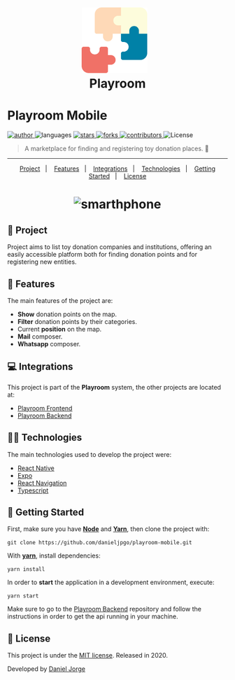 <h1 align="center">
   <img
      alt="Playroom"
      title="Playroom"
      src=".github/logo.svg"
      width="150px" />
   &nbsp;<div align="center">Playroom</div>
</h1>
 
<h1> Playroom Mobile </h1>

<p align="left">
   <a href="https://github.com/danieljpgo">
      <img
         alt="author"
         src="https://img.shields.io/badge/author-danieljpgo-0081A7?style=flat-square&labelColor=3f3d56"
      />
   </a>
   <img
      alt="languages"
      src="https://img.shields.io/github/languages/count/danieljpgo/playroom-mobile?color=0081A7&style=flat-square&labelColor=3f3d56"
   />
   <a href="https://github.com/danieljpgo/playroom-mobile/stargazers">
      <img
         alt="stars"
         src="https://img.shields.io/github/stars/danieljpgo/playroom-mobile?color=0081A7&style=flat-square&labelColor=3f3d56"/>
   </a>
   <a href="https://github.com/danieljpgo/playroom-mobile/network/members">
      <img
         alt="forks"
         src="https://img.shields.io/github/forks/danieljpgo/playroom-mobile?color=0081A7&style=flat-square&labelColor=3f3d56"/>
   </a>
   <a href="https://github.com/danieljpgo/playroom-mobile/graphs/contributors">
      <img
         alt="contributors"
         src="https://img.shields.io/github/contributors/danieljpgo/playroom-mobile?color=0081A7&style=flat-square&labelColor=3f3d56"/>
   </a>
  <img alt="License" src="https://img.shields.io/badge/license-MIT-0081A7?style=flat-square&labelColor=3f3d56">
</p>

> A marketplace for finding and registering toy donation places. :jigsaw:

----

<p align="center">
   <a href="#memo-project">Project</a>&nbsp;&nbsp;&nbsp;|&nbsp;&nbsp;&nbsp;
   <a href="#rocket-features">Features</a>&nbsp;&nbsp;&nbsp;|&nbsp;&nbsp;&nbsp;
   <a href="#computer-integrations">Integrations</a>&nbsp;&nbsp;&nbsp;|&nbsp;&nbsp;&nbsp;
   <a href="#man_technologist-technologies">Technologies</a>&nbsp;&nbsp;&nbsp;|&nbsp;&nbsp;&nbsp;
   <a href="#runner-getting-started">Getting Started</a>&nbsp;&nbsp;&nbsp;|&nbsp;&nbsp;&nbsp;
   <a href="#page_with_curl-license">License</a>
</p>

<h1 align="center">
   <img
      alt="smarthphone"
      title="Playroom"
      src=".github/anim.gif"
      width="230px" />
</h1>

## :memo: Project
Project aims to list toy donation companies and institutions, offering an easily accessible platform both for finding donation points and for registering new entities.

## :rocket: Features
The main features of the project are:
- **Show** donation points on the map.
- **Filter** donation points by their categories.
- Current **position** on the map.
- **Mail** composer.
- **Whatsapp** composer.

## :computer: Integrations
This project is part of the **Playroom** system, the other projects are located at:
- [Playroom Frontend](https://github.com/danieljpgo/playroom-frontend)
- [Playroom Backend](https://github.com/danieljpgo/playroom-backend)

## :man_technologist: Technologies
The main technologies used to develop the project were:
- [React Native](https://reactnative.dev/)
- [Expo](https://expo.io/)
- [React Navigation](https://reactnavigation.org/)
- [Typescript](https://www.typescriptlang.org/)

## :runner: Getting Started
First, make sure you have **[Node](https://nodejs.org/en/)** and **[Yarn](https://yarnpkg.com/)**, then clone the project with:
```
git clone https://github.com/danieljpgo/playroom-mobile.git
```

With **[yarn](https://yarnpkg.com/)**, install dependencies:
```
yarn install
```
In order to **start** the application in a development environment, execute:
```
yarn start
```
Make sure to go to the [Playroom Backend](https://github.com/danieljpgo/playroom-backend) repository and follow the instructions in order to get the api running in your machine.

## :page_with_curl: License
This project is under the [MIT license](https://github.com/danieljpgo/playroom-mobile/blob/master/LICENSE).
Released in 2020.

Developed by [Daniel Jorge](https://github.com/danieljpgo)